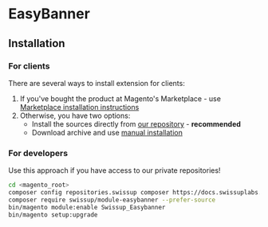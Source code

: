 # EasyBanner

## Installation

### For clients

There are several ways to install extension for clients:

 1. If you've bought the product at Magento's Marketplace - use
    [Marketplace installation instructions](https://docs.magento.com/marketplace/user_guide/buyers/install-extension.html)
 2. Otherwise, you have two options:
    - Install the sources directly from [our repository](https://docs.swissuplabs.com/m2/extensions/easybanners/installation/composer/) - **recommended**
    - Download archive and use [manual installation](https://docs.swissuplabs.com/m2/extensions/easybanners/installation/manual/)

### For developers

Use this approach if you have access to our private repositories!

```bash
cd <magento_root>
composer config repositories.swissup composer https://docs.swissuplabs.com/packages/
composer require swissup/module-easybanner --prefer-source
bin/magento module:enable Swissup_Easybanner
bin/magento setup:upgrade
```


